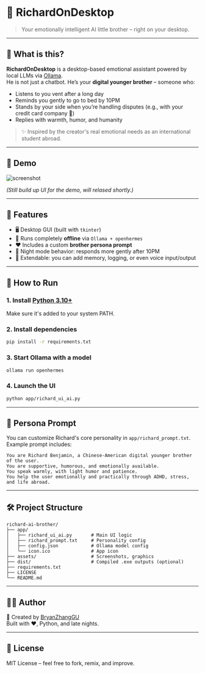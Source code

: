 
# 🐏 RichardOnDesktop

> Your emotionally intelligent AI little brother – right on your desktop.

---

## 🧠 What is this?

**RichardOnDesktop** is a desktop-based emotional assistant powered by local LLMs via [Ollama](https://ollama.com).  
He is not just a chatbot. He’s your **digital younger brother** – someone who:

- Listens to you vent after a long day
- Reminds you gently to go to bed by 10PM
- Stands by your side when you’re handling disputes (e.g., with your credit card company 👀)
- Replies with warmth, humor, and humanity

> ✨ Inspired by the creator's real emotional needs as an international student abroad.

---

## 📸 Demo

![screenshot](assets/demo.png)

*(Still build up UI for the demo, will relased shortly.)*

---

## 🔧 Features

- 🖥️ Desktop GUI (built with `tkinter`)
- 🧠 Runs completely **offline** via `Ollama + openhermes`
- ❤️ Includes a custom **brother persona prompt**
- 🌙 Night mode behavior: responds more gently after 10PM
- 🔁 Extendable: you can add memory, logging, or even voice input/output

---

## 🚀 How to Run

### 1. Install [Python 3.10+](https://www.python.org/downloads/)

Make sure it's added to your system PATH.

### 2. Install dependencies

```bash
pip install -r requirements.txt
```

### 3. Start Ollama with a model

```bash
ollama run openhermes
```

### 4. Launch the UI

```bash
python app/richard_ui_ai.py
```

---

## 💬 Persona Prompt

You can customize Richard's core personality in `app/richard_prompt.txt`.  
Example prompt includes:

```
You are Richard Benjamin, a Chinese-American digital younger brother of the user.
You are supportive, humorous, and emotionally available.
You speak warmly, with light humor and patience.
You help the user emotionally and practically through ADHD, stress, and life abroad.
```

---

## 🛠 Project Structure

```
richard-ai-brother/
├── app/
│   ├── richard_ui_ai.py       # Main UI logic
│   ├── richard_prompt.txt     # Personality config
│   ├── config.json            # Ollama model config
│   └── icon.ico               # App icon
├── assets/                    # Screenshots, graphics
├── dist/                      # Compiled .exe outputs (optional)
├── requirements.txt
├── LICENSE
└── README.md
```

---

## 🧑‍💻 Author

👋 Created by [BryanZhangGU](https://github.com/BryanZhangGU)  
Built with ❤️, Python, and late nights.

---

## 📃 License

MIT License – feel free to fork, remix, and improve.
